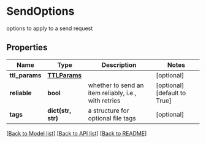 # SendOptions

options to apply to a send request
## Properties
Name | Type | Description | Notes
------------ | ------------- | ------------- | -------------
**ttl_params** | [**TTLParams**](TTLParams.md) |  | [optional] 
**reliable** | **bool** | whether to send an item reliably, i.e., with retries | [optional] [default to True]
**tags** | **dict(str, str)** | a structure for optional file tags | [optional] 

[[Back to Model list]](../README.md#documentation-for-models) [[Back to API list]](../README.md#documentation-for-api-endpoints) [[Back to README]](../README.md)


